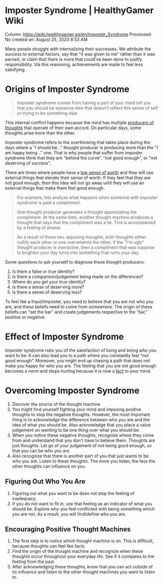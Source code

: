 # Imposter Syndrome | HealthyGamer Wiki

Column: https://wiki.healthygamer.gg/en/Imposter_Syndrome
Processed: No
created on: August 25, 2023 8:53 AM

Many people struggle with internalizing their successes. We attribute the success to external factors, say that "it was given to me" rather than it was earned, or claim that there is more that could’ve been done to justify responsibility. Via this reasoning, achievements are made to feel less satisfying.

# Origins of Imposter Syndrome

> Imposter syndrome comes from having a part of your mind tell you that you should be someone else that doesn't reflect this sense of self or trying to be something else.
> 

This internal conflict happens because the mind has multiple [producers of thoughts](https://wiki.healthygamer.gg/en/Learning) that operate of their own accord. On particular days, some thoughts arise more than the other.

Imposter syndrome refers to the overthinking that takes place during the days where a "I should be..." thought producer is producing more than the "I am happy being..." one. That is why people that suffer from imposter syndrome think that they are "behind the curve”, "not good enough", or "not deserving of success".

There are times where people have a [low sense of worth](https://wiki.healthygamer.gg/en/Confidence) and they will use external things that elevate their sense of worth. If they feel that they are not good enough, then this idea will not go away until they will use an external things that make them feel good enough.

> For example, lets analyze what happens when someone with imposter syndrome is paid a compliment.
> 
> 
> One thought producer generates a thought appreciating the compliment. At the same time, another thought machine produces a thought that says that the compliment was a lie. This is accompanied by a feeling of shame.
> 
> As a result of these two opposing thoughts, both thoughts either nullify each other or one overwhelms the other. If the "I'm ugly" thought producer is overactive, then a compliment that was suppose to brighten your day turns into something that ruins your day.
> 

Some questions to ask yourself to diagnose these thought producers:

1. Is there a false or true identity?
2. Is there a comparison/judgement being made on the differences?
3. Where do you get your true identity?
4. Is there a sense of deserving more?
5. Is there a sense of deserving less?

To feel like a fraud/imposter, you need to believe that you are not who you are, and these beliefs need to come from somewhere. The origin of these beliefs can “set the bar” and create judgements respective to the “bar,” positive or negative.

# Effect of Imposter Syndrome

Imposter syndrome robs you of the satisfaction of living and being who you want to be. It can also lead you to a path where you constantly feel “not good enough”. Moreover, you might end up chasing a path that does not make you happy for who you are. The feeling that you are not good enough becomes a norm and stops hurting because it is now a [fact](https://wiki.healthygamer.gg/en/Learning) to your mind.

# Overcoming Imposter Syndrome

1. Discover the source of the thought machine
2. You might find yourself fighting your mind and imposing positive thoughts to stop the negative thoughts. However, the most important thing is to acknowledge the difference between who you are and the idea of what you should be. Also acknowledge that you place a value judgement on wanting to be one thing over what you should be.
3. When you notice these negative thoughts, recognize where they come from and understand that you don't have to believe them. Thoughts are just thoughts. Let go of your judgement of not being good enough, so that you can be who you are.
4. Also recognize that there is another part of you that just wants to be who you are. Listen to these thoughts. The more you listen, the less the other thoughts can influence on you.

## Figuring Out Who You Are

1. Figuring out what you want to be does not stop the feeling of inadequacy.
2. If you do not want to fit in, use that feeling as an indicator of what you should be. Explore why you feel conflicted with being something which you are not. As a result, you will find/define who you are.

## Encouraging Positive Thought Machines

1. The first step is to notice which thought machine is on. This is difficult, because thoughts can feel like facts.
2. Find the origin of the thought machine and recognize when these thoughts occur throughout your everyday life. See if it compares to the feeling from the past.
3. After acknowledging these thoughts, know that you can act outside of its influence and listen to the other thought machines you want to listen to.